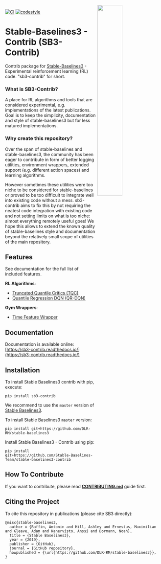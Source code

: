 <img src="docs/\_static/img/logo.png" align="right" width="40%"/>

[![CI](https://github.com/Stable-Baselines-Team/stable-baselines3-contrib/workflows/CI/badge.svg)](https://github.com/Stable-Baselines-Team/stable-baselines3-contrib/actions) [![codestyle](https://img.shields.io/badge/code%20style-black-000000.svg)](https://github.com/psf/black)

# Stable-Baselines3 - Contrib (SB3-Contrib)

Contrib package for [Stable-Baselines3](https://github.com/DLR-RM/stable-baselines3) - Experimental reinforcement learning (RL) code.
"sb3-contrib" for short.

### What is SB3-Contrib?

A place for RL algorithms and tools that are considered experimental, e.g. implementations of the latest publications. Goal is to keep the simplicity, documentation and style of stable-baselines3 but for less matured implementations.

### Why create this repository?

Over the span of stable-baselines and stable-baselines3, the community has been eager to contribute in form of better logging utilities, environment wrappers, extended support (e.g. different action spaces) and learning algorithms.

However sometimes these utilities were too niche to be considered for stable-baselines or
proved to be too difficult to integrate well into existing code without a mess. sb3-contrib aims to fix this by not requiring the neatest code integration with existing code and not setting limits on what is too niche: almost everything remotely useful goes! We hope this allows to extend the known quality of stable-baselines style and documentation beyond the relatively small scope of utilities of the main repository.


## Features

See documentation for the full list of included features.

**RL Algorithms**:
- [Truncated Quantile Critics (TQC)](https://arxiv.org/abs/2005.04269)
- [Quantile Regression DQN (QR-DQN)](https://arxiv.org/abs/1710.10044)

**Gym Wrappers**:
- [Time Feature Wrapper](https://arxiv.org/abs/1712.00378)


## Documentation

Documentation is available online: [https://sb3-contrib.readthedocs.io/](https://sb3-contrib.readthedocs.io/)


## Installation

To install Stable Baselines3 contrib with pip, execute:

```
pip install sb3-contrib
```

We recommend to use the `master` version of [Stable Baselines3](https://github.com/DLR-RM/stable-baselines3/).

To install Stable Baselines3 `master` version:
```
pip install git+https://github.com/DLR-RM/stable-baselines3
```

Install Stable Baselines3 - Contrib using pip:
```
pip install git+https://github.com/Stable-Baselines-Team/stable-baselines3-contrib
```

## How To Contribute

If you want to contribute, please read [**CONTRIBUTING.md**](./CONTRIBUTING.md) guide first.


## Citing the Project

To cite this repository in publications (please cite SB3 directly):

```
@misc{stable-baselines3,
  author = {Raffin, Antonin and Hill, Ashley and Ernestus, Maximilian and Gleave, Adam and Kanervisto, Anssi and Dormann, Noah},
  title = {Stable Baselines3},
  year = {2019},
  publisher = {GitHub},
  journal = {GitHub repository},
  howpublished = {\url{https://github.com/DLR-RM/stable-baselines3}},
}
```
